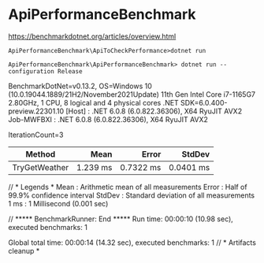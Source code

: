 # ApiPerformanceBenchmark

https://benchmarkdotnet.org/articles/overview.html

`ApiPerformanceBenchmark\ApiToCheckPerformance>dotnet run`

`ApiPerformanceBenchmark\ApiPerformanceBenchmark> dotnet run --configuration Release`

BenchmarkDotNet=v0.13.2, OS=Windows 10 (10.0.19044.1889/21H2/November2021Update)
11th Gen Intel Core i7-1165G7 2.80GHz, 1 CPU, 8 logical and 4 physical cores
.NET SDK=6.0.400-preview.22301.10
  [Host]     : .NET 6.0.8 (6.0.822.36306), X64 RyuJIT AVX2
  Job-MWFBXI : .NET 6.0.8 (6.0.822.36306), X64 RyuJIT AVX2

IterationCount=3

|        Method |     Mean |     Error |    StdDev |
|-------------- |---------:|----------:|----------:|
| TryGetWeather | 1.239 ms | 0.7322 ms | 0.0401 ms |

// * Legends *
  Mean   : Arithmetic mean of all measurements
  Error  : Half of 99.9% confidence interval
  StdDev : Standard deviation of all measurements
  1 ms   : 1 Millisecond (0.001 sec)

// ***** BenchmarkRunner: End *****
Run time: 00:00:10 (10.98 sec), executed benchmarks: 1

Global total time: 00:00:14 (14.32 sec), executed benchmarks: 1
// * Artifacts cleanup *
